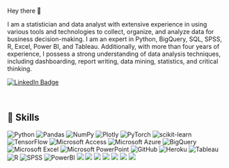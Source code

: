 Hey there 👋

I am a statistician and data analyst with extensive experience in using various tools and technologies to collect, organize, and analyze data for business decision-making. I am an expert in Python, BigQuery, SQL, SPSS, R, Excel, Power BI, and Tableau. Additionally, with more than four years of experience, I possess a strong understanding of data analysis techniques, including dashboarding, report writing, data mining, statistics, and critical thinking.

[![LinkedIn Badge](https://img.shields.io/badge/LinkedIn-Profile-informational?style=flat&logo=linkedin&logoColor=white&color=4AB197)](https://www.linkedin.com/in/ece-yavuzyilmaz-563542253/)


<br>



## 💼 Skills

![Python](https://img.shields.io/badge/Code-Python-3670A0?style=flat&logo=python&logoColor=white&color=4AB197)
![Pandas](https://img.shields.io/badge/Code-Pandas-%23150458.svg?style=flat&logo=pandas&logoColor=white&color=4AB197)
![NumPy](https://img.shields.io/badge/Code-Numpy-%23013243.svg?style=flat&logo=numpy&logoColor=white&color=4AB197)
![Plotly](https://img.shields.io/badge/Code-Plotly-%233F4F75.svg?style=flat&logo=plotly&logoColor=white&color=4AB197)
![PyTorch](https://img.shields.io/badge/Code-PyTorch-%23EE4C2C.svg?style=flat&logo=PyTorch&logoColor=white&color=4AB197)
![scikit-learn](https://img.shields.io/badge/Code-Scikit--learn-%23F7931E.svg?style=flat&logo=scikit-learn&logoColor=white&color=4AB197)
![TensorFlow](https://img.shields.io/badge/Code-TensorFlow-%23FF6F00.svg?style=flat&logo=TensorFlow&logoColor=white&color=4AB197)
![Microsoft Access](https://img.shields.io/badge/Code-Microsoft_Access-A4373A?style=flat&logo=microsoft-access&logoColor=white&color=4AB197)
![Microsoft Azure](https://img.shields.io/badge/Code-Microsoft_Azure-A4373A?style=flat&logo=microsoft-azure&logoColor=white&color=4AB197)
![BigQuery](https://img.shields.io/badge/Code-BigQuery-A4373A?style=flat&logo=BigQuery&logoColor=white&color=4AB197)
![Microsoft Excel](https://img.shields.io/badge/Code-Microsoft_Excel-217346?style=flat&logo=microsoft-excel&logoColor=white&color=4AB197)
![Microsoft PowerPoint](https://img.shields.io/badge/Sytle-Microsoft_PowerPoint-B7472A?style=flat&logo=microsoft-powerpoint&logoColor=white&color=4AB197)
![GitHub](https://img.shields.io/badge/Code-Github-%23121011.svg?style=flat&logo=github&logoColor=white&color=4AB197)
![Heroku](https://img.shields.io/badge/Code-Heroku-%23430098.svg?style=flat&logo=heroku&logoColor=white&color=4AB197)
![Tableau](https://img.shields.io/badge/Style-Tableau-E97627?style=flat&logo=Tableau&logoColor=white&color=4AB197)
![R](https://img.shields.io/badge/Code-R-informational?style=flat&logo=R&logoColor=white&color=4AB197)
![SPSS](https://img.shields.io/badge/Code-SPSS-A4373A?style=flat&logo=SPSS&logoColor=white&color=4AB197)
![PowerBI](https://img.shields.io/badge/Sytle-PowerBI-informational?style=flat&logo=PowerBI&logoColor=white&color=4AB197)
![](https://img.shields.io/badge/Code-JavaScript-informational?style=flat&logo=JavaScript&logoColor=white&color=4AB197)
![](https://img.shields.io/badge/Style-CSS-informational?style=flat&logo=css3&logoColor=white&color=4AB197)
![](https://img.shields.io/badge/Code-TypeScript-informational?style=flat&logo=TypeScript&logoColor=white&color=4AB197)
![](https://img.shields.io/badge/Code-SpringBoot-informational?style=flat&logo=Spring&logoColor=white&color=4AB197)
![](https://img.shields.io/badge/Code-CSharp-informational?style=flat&logo=c-sharp&logoColor=white&color=4AB197)
![](https://img.shields.io/badge/Code-SQL-informational?style=flat&logo=SQL&logoColor=white&color=4AB197)
![](https://img.shields.io/badge/Code-MySQL-informational?style=flat&logo=MySQL&logoColor=white&color=4AB197)


<br>




